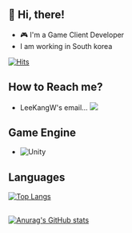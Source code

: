 ## 👋 Hi, there!
- 🎮 I'm a Game Client Developer
- I am working in South korea

[![Hits](https://hits.seeyoufarm.com/api/count/incr/badge.svg?url=https%3A%2F%2Fgithub.com%2FLeeKangW%2Fhit-counter&count_bg=%2379C83D&title_bg=%23555555&icon=&icon_color=%23E7E7E7&title=hits&edge_flat=false)](https://hits.seeyoufarm.com)  

## How to Reach me?
- LeeKangW's email... <img src="https://img.shields.io/badge/Gmail-d14836?style=flat-square&logo=Gmail&logoColor=white&link=mailto:leegw1371@gmail.com"/>

## Game Engine
- <img alt="Unity" src ="https://img.shields.io/badge/Unity-000000.svg?&style=for-the-badge&logo=Unity&logoColor=White"/>

## Languages
[![Top Langs](https://github-readme-stats.vercel.app/api/top-langs/?username=LeeKangW&layout=compact&langs_count=5)](https://github.com/anuraghazra/github-readme-stats)

##
[![Anurag's GitHub stats](https://github-readme-stats.vercel.app/api?username=LeeKangW&count_private=true&theme=great-gatsby&include_all_commits=true&show_icons=true)](https://github.com/anuraghazra/github-readme-stats)  




